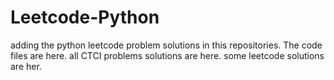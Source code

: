 # Leetcode-Python
adding the python leetcode problem solutions in this repositories. 
The code files are here.
all CTCI problems solutions are here.
some leetcode solutions are her.































































































































































































































































































































































































































































































































































































































































